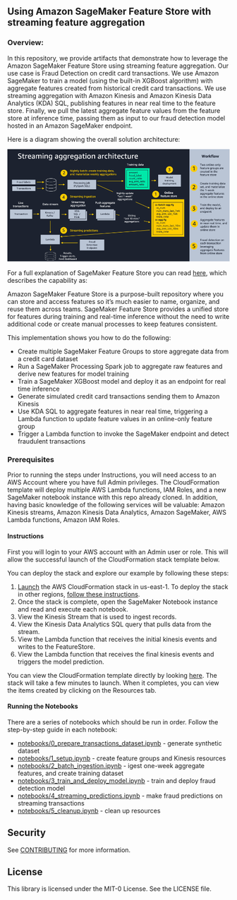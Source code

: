 ## Using Amazon SageMaker Feature Store with streaming feature aggregation

### Overview:
In this repository, we provide artifacts that demonstrate how to leverage the Amazon SageMaker Feature Store using streaming feature aggregation. Our use case is Fraud Detection on credit card transactions. We use Amazon SageMaker to train a model (using the built-in XGBoost algorithm) with aggregate features created from historical credit card transactions. We use streaming aggregation with Amazon Kinesis and Amazon Kinesis Data Analytics (KDA) SQL, publishing features in near real time to the feature store. Finally, we pull the latest aggregate feature values from the feature store at inference time, passing them as input to our fraud detection model hosted in an Amazon SageMaker endpoint.

Here is a diagram showing the overall solution architecture:

<img src="./notebooks/images/streaming_agg_pattern.png" />

For a full explanation of SageMaker Feature Store you can read [here](https://aws.amazon.com/sagemaker/feature-store/), which describes the capability as:

Amazon SageMaker Feature Store is a purpose-built repository where you can store and access features so it’s much easier to name, organize, and reuse them across teams. SageMaker Feature Store provides a unified store for features during training and real-time inference without the need to write additional code or create manual processes to keep features consistent.

This implementation shows you how to do the following:

* Create multiple SageMaker Feature Groups to store aggregate data from a credit card dataset
* Run a SageMaker Processing Spark job to aggregate raw features and derive new features for model training
* Train a SageMaker XGBoost model and deploy it as an endpoint for real time inference
* Generate simulated credit card transactions sending them to Amazon Kinesis 
* Use KDA SQL to aggregate features in near real time, triggering a Lambda function to update feature values in an online-only feature group
* Trigger a Lambda function to invoke the SageMaker endpoint and detect fraudulent transactions

### Prerequisites

Prior to running the steps under Instructions, you will need access to an AWS Account where you have full Admin privileges. The CloudFormation template will deploy multiple AWS Lambda functions, IAM Roles, and a new SageMaker notebook instance with this repo already cloned. In addition, having basic knowledge of the following services will be valuable: Amazon Kinesis streams, Amazon Kinesis Data Analytics, Amazon SageMaker, AWS Lambda functions, Amazon IAM Roles.

#### Instructions

First you will login to your AWS account with an Admin user or role. This will allow the successful launch of the CloudFormation stack template below.  

You can deploy the stack and explore our example by following these steps:

1. [Launch](https://us-east-1.console.aws.amazon.com/cloudformation/home?region=us-east-1#/stacks/create/template?stackName=sm-fs-streaming-agg-stack&templateURL=https://aws-ml-blog.s3.us-east-1.amazonaws.com/artifacts/Using-streaming-ingestion-with-Amazon-SageMaker-Feature-Store/sagemaker-featurestore-template.yaml) the AWS CloudFormation stack in us-east-1. 
To deploy the stack in other regions, [follow these instructions](./create_stack_in_other_regions.md).
2. Once the stack is complete, open the SageMaker Notebook instance and read and execute each notebook.
3. View the Kinesis Stream that is used to ingest records.
4. View the Kinesis Data Analytics SQL query that pulls data from the stream.
5. View the Lambda function that receives the initial kinesis events and writes to the FeatureStore.
6. View the Lambda function that receives the final kinesis events and triggers the model prediction.

You can view the CloudFormation template directly by looking [here](./templates/sagemaker-featurestore-template.yaml). The stack will take a few minutes to launch. When it completes, you can view the items created by clicking on the Resources tab.

#### Running the Notebooks

There are a series of notebooks which should be run in order. Follow the step-by-step guide in each notebook:

* [notebooks/0_prepare_transactions_dataset.ipynb](./notebooks/0_prepare_transactions_dataset.ipynb) - generate synthetic dataset
* [notebooks/1_setup.ipynb](./notebooks/1_setup.ipynb) - create feature groups and Kinesis resources
* [notebooks/2_batch_ingestion.ipynb](./notebooks/2_batch_ingestion.ipynb) - igest one-week aggregate features, and create training dataset
* [notebooks/3_train_and_deploy_model.ipynb](./notebooks/3_train_and_deploy_model.ipynb) - train and deploy fraud detection model
* [notebooks/4_streaming_predictions.ipynb](./notebooks/4_streaming_predictions.ipynb) - make fraud predictions on streaming transactions
* [notebooks/5_cleanup.ipynb](./notebooks/5_cleanup.ipynb) - clean up resources


## Security

See [CONTRIBUTING](CONTRIBUTING.md#security-issue-notifications) for more information.

## License

This library is licensed under the MIT-0 License. See the LICENSE file.
